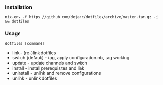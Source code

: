 ### Installation

```
nix-env -f https://github.com/dejanr/dotfiles/archive/master.tar.gz -i && dotfiles
```

### Usage

```
dotfiles [command]
```

- link - (re-)link dotfiles
- switch (default) - tag, apply configuration.nix, tag working
- update - update channels and switch
- install - install prerequisites and link
- uninstall - unlink and remove configurations
- unlink - unlink dotfiles
